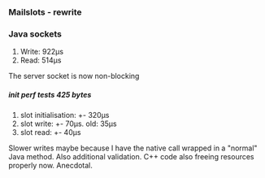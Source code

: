 ### Mailslots - rewrite

### Java sockets
1. Write: 922µs
2. Read: 514µs

The server socket is now non-blocking
##### init perf tests 425 bytes
1. slot initialisation: +- 320µs
2. slot write: +- 70µs. old: 35µs
3. slot read: +- 40µs

Slower writes maybe because I have the native call wrapped in a "normal" Java method. Also additional validation. C++ code also freeing resources properly now. Anecdotal. 